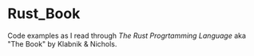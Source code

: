 # Rust_Book
Code examples as I read through _The Rust Progrtamming Language_ aka "The Book" by Klabnik & Nichols.
